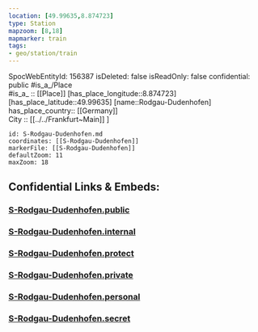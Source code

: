```yaml
---
location: [49.99635,8.874723] 
type: Station 
mapzoom: [8,18] 
mapmarker: train 
tags:
- geo/station/train
---
```

SpocWebEntityId: 156387
isDeleted: false
isReadOnly: false
confidential: public
#is_a_/Place  
#is_a_ :: [[Place]] 
[has_place_longitude::8.874723] 
[has_place_latitude::49.99635] 
[name::Rodgau-Dudenhofen] 
has_place_country:: [[Germany]]  
City :: [[../../Frankfurt~Main]] ] 


```leaflet
id: S-Rodgau-Dudenhofen.md
coordinates: [[S-Rodgau-Dudenhofen]] 
markerFile: [[S-Rodgau-Dudenhofen]] 
defaultZoom: 11 
maxZoom: 18
```


## Confidential Links & Embeds: 

### [S-Rodgau-Dudenhofen.public](/_public/\Earth\Continent\Europe\Europe~Central\Germany\Germany~West\Hessen\counties~Hessen\Frankfurt~Main\Stations-FFM~SS-Rodgau-Dudenhofen.public.md) 

### [S-Rodgau-Dudenhofen.internal](/_internal/\Earth\Continent\Europe\Europe~Central\Germany\Germany~West\Hessen\counties~Hessen\Frankfurt~Main\Stations-FFM~SS-Rodgau-Dudenhofen.internal.md) 

### [S-Rodgau-Dudenhofen.protect](/_protect/\Earth\Continent\Europe\Europe~Central\Germany\Germany~West\Hessen\counties~Hessen\Frankfurt~Main\Stations-FFM~SS-Rodgau-Dudenhofen.protect.md) 

### [S-Rodgau-Dudenhofen.private](/_private/\Earth\Continent\Europe\Europe~Central\Germany\Germany~West\Hessen\counties~Hessen\Frankfurt~Main\Stations-FFM~SS-Rodgau-Dudenhofen.private.md) 

### [S-Rodgau-Dudenhofen.personal](/_personal/\Earth\Continent\Europe\Europe~Central\Germany\Germany~West\Hessen\counties~Hessen\Frankfurt~Main\Stations-FFM~SS-Rodgau-Dudenhofen.personal.md) 

### [S-Rodgau-Dudenhofen.secret](/_secret/\Earth\Continent\Europe\Europe~Central\Germany\Germany~West\Hessen\counties~Hessen\Frankfurt~Main\Stations-FFM~SS-Rodgau-Dudenhofen.secret.md)

